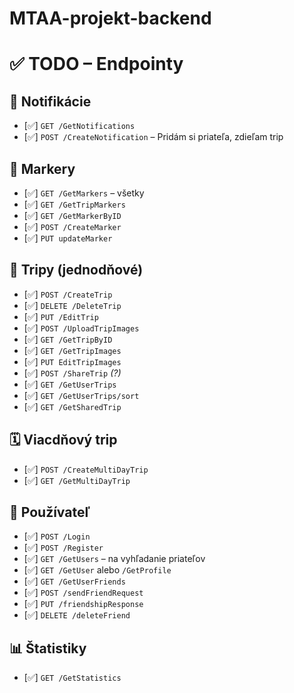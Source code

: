 # MTAA-projekt-backend

# ✅ TODO – Endpointy

## 🔔 Notifikácie
- [✅] `GET /GetNotifications`
- [✅] `POST /CreateNotification` – Pridám si priateľa, zdieľam trip

## 🧭 Markery
- [✅] `GET /GetMarkers` – všetky
- [✅] `GET /GetTripMarkers`
- [✅] `GET /GetMarkerByID`
- [✅] `POST /CreateMarker`
- [✅] `PUT updateMarker`

## 🧳 Tripy (jednodňové)
- [✅] `POST /CreateTrip`
- [✅] `DELETE /DeleteTrip`
- [✅] `PUT /EditTrip`
- [✅] `POST /UploadTripImages`
- [✅] `GET /GetTripByID`
- [✅] `GET /GetTripImages`
- [✅] `PUT EditTripImages`
- [✅] `POST /ShareTrip` *(?)*
- [✅] `GET /GetUserTrips`
- [✅] `GET /GetUserTrips/sort`
- [✅] `GET /GetSharedTrip`

## 🗓 Viacdňový trip
- [✅] `POST /CreateMultiDayTrip`
- [✅] `GET /GetMultiDayTrip`

## 👥 Používateľ
- [✅] `POST /Login`
- [✅] `POST /Register`
- [✅] `GET /GetUsers` – na vyhľadanie priateľov
- [✅] `GET /GetUser` alebo `/GetProfile`
- [✅] `GET /GetUserFriends`
- [✅] `POST /sendFriendRequest`
- [✅] `PUT /friendshipResponse`
- [✅] `DELETE /deleteFriend`

## 📊 Štatistiky
- [✅] `GET /GetStatistics`
